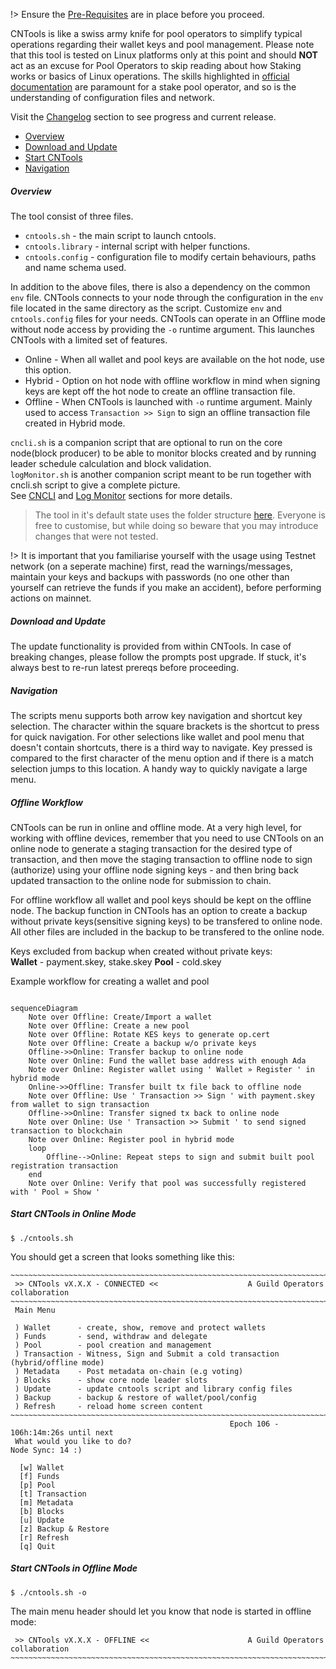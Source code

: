 !> Ensure the [Pre-Requisites](basics.md#pre-requisites) are in place before you proceed.

CNTools is like a swiss army knife for pool operators to simplify typical operations regarding their wallet keys and pool management. Please note that this tool is tested on Linux platforms only at this point and should **NOT** act as an excuse for Pool Operators to skip reading about how Staking works or basics of Linux operations. The skills highlighted in [official documentation](https://docs.cardano.org/en/latest/getting-started/stake-pool-operators/prerequisites.html) are paramount for a stake pool operator, and so is the understanding of configuration files and network.

Visit the [Changelog](Scripts/cntools-changelog.md) section to see progress and current release.

* [Overview](#overview)
* [Download and Update](#download-and-update)
* [Start CNTools](#start)
* [Navigation](#navigation)

##### Overview
The tool consist of three files.  
* `cntools.sh` - the main script to launch cntools.
* `cntools.library` - internal script with helper functions.
* `cntools.config` - configuration file to modify certain behaviours, paths and name schema used.

In addition to the above files, there is also a dependency on the common `env` file. CNTools connects to your node through the configuration in the `env` file located in the same directory as the script. Customize `env` and `cntools.config` files for your needs. CNTools can operate in an Offline mode without node access by providing the `-o` runtime argument. This launches CNTools with a limited set of features.
* Online - When all wallet and pool keys are available on the hot node, use this option.
* Hybrid - Option on hot node with offline workflow in mind when signing keys are kept off the hot node to create an offline transaction file.
* Offline - When CNTools is launched with `-o` runtime argument. Mainly used to access `Transaction >> Sign` to sign an offline transaction file created in Hybrid mode.

`cncli.sh` is a companion script that are optional to run on the core node(block producer) to be able to monitor blocks created and by running leader schedule calculation and block validation.  
`logMonitor.sh` is another companion script meant to be run together with cncli.sh script to give a complete picture.  
See [CNCLI](Scripts/cncli.md) and [Log Monitor](Scripts/logmonitor.md) sections for more details.  

> The tool in it's default state uses the folder structure [here](basics.md#folder-structure). Everyone is free to customise, but while doing so beware that you may introduce changes that were not tested.

!> It is important that you familiarise yourself with the usage using Testnet network (on a seperate machine) first, read the warnings/messages, maintain your keys and backups with passwords (no one other than yourself can retrieve the funds if you make an accident), before performing actions on mainnet.

##### Download and Update
The update functionality is provided from within CNTools. In case of breaking changes, please follow the prompts post upgrade. If stuck, it's always best to re-run latest prereqs before proceeding.

##### Navigation
The scripts menu supports both arrow key navigation and shortcut key selection. The character within the square brackets is the shortcut to press for quick navigation. For other selections like wallet and pool menu that doesn't contain shortcuts, there is a third way to navigate. Key pressed is compared to the first character of the menu option and if there is a match selection jumps to this location. A handy way to quickly navigate a large menu. 

##### Offline Workflow
CNTools can be run in online and offline mode. At a very high level, for working with offline devices, remember that you need to use CNTools on an online node to generate a staging transaction for the desired type of transaction, and then move the staging transaction to offline node to sign (authorize) using your offline node signing keys - and then bring back updated transaction to the online node for submission to chain. 

For offline workflow all wallet and pool keys should be kept on the offline node. The backup function in CNTools has an option to create a backup without private keys(sensitive signing keys) to be transfered to online node. All other files are included in the backup to be transfered to the online node. 

Keys excluded from backup when created without private keys:  
**Wallet** - payment.skey, stake.skey
**Pool**   - cold.skey

Example workflow for creating a wallet and pool

``` mermaid

sequenceDiagram
    Note over Offline: Create/Import a wallet
    Note over Offline: Create a new pool
    Note over Offline: Rotate KES keys to generate op.cert
    Note over Offline: Create a backup w/o private keys
    Offline->>Online: Transfer backup to online node
    Note over Online: Fund the wallet base address with enough Ada
    Note over Online: Register wallet using ' Wallet » Register ' in hybrid mode
    Online->>Offline: Transfer built tx file back to offline node
    Note over Offline: Use ' Transaction >> Sign ' with payment.skey from wallet to sign transaction
    Offline->>Online: Transfer signed tx back to online node
    Note over Online: Use ' Transaction >> Submit ' to send signed transaction to blockchain
    Note over Online: Register pool in hybrid mode
    loop
        Offline-->Online: Repeat steps to sign and submit built pool registration transaction
    end
    Note over Online: Verify that pool was successfully registered with ' Pool » Show '

```

##### Start CNTools in Online Mode
`$ ./cntools.sh`

You should get a screen that looks something like this:
```
~~~~~~~~~~~~~~~~~~~~~~~~~~~~~~~~~~~~~~~~~~~~~~~~~~~~~~~~~~~~~~~~~~~~~~~~~~~~~~~~~~~~
 >> CNTools vX.X.X - CONNECTED <<                    A Guild Operators collaboration
~~~~~~~~~~~~~~~~~~~~~~~~~~~~~~~~~~~~~~~~~~~~~~~~~~~~~~~~~~~~~~~~~~~~~~~~~~~~~~~~~~~~
 Main Menu

 ) Wallet      - create, show, remove and protect wallets
 ) Funds       - send, withdraw and delegate
 ) Pool        - pool creation and management
 ) Transaction - Witness, Sign and Submit a cold transaction (hybrid/offline mode)
 ) Metadata    - Post metadata on-chain (e.g voting)
 ) Blocks      - show core node leader slots
 ) Update      - update cntools script and library config files
 ) Backup      - backup & restore of wallet/pool/config
 ) Refresh     - reload home screen content
~~~~~~~~~~~~~~~~~~~~~~~~~~~~~~~~~~~~~~~~~~~~~~~~~~~~~~~~~~~~~~~~~~~~~~~~~~~~~~~~~~~~
                                                 Epoch 106 - 106h:14m:26s until next
 What would you like to do?                                         Node Sync: 14 :)

  [w] Wallet
  [f] Funds
  [p] Pool
  [t] Transaction
  [m] Metadata
  [b] Blocks
  [u] Update
  [z] Backup & Restore
  [r] Refresh
  [q] Quit
```

##### Start CNTools in Offline Mode
`$ ./cntools.sh -o`

The main menu header should let you know that node is started in offline mode:
```
 >> CNTools vX.X.X - OFFLINE <<                      A Guild Operators collaboration
~~~~~~~~~~~~~~~~~~~~~~~~~~~~~~~~~~~~~~~~~~~~~~~~~~~~~~~~~~~~~~~~~~~~~~~~~~~~~~~~~~~~
```
